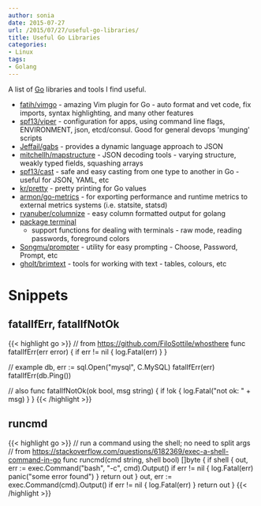 ```yaml
---
author: sonia
date: 2015-07-27
url: /2015/07/27/useful-go-libraries/
title: Useful Go Libraries
categories:
- Linux
tags:
- Golang
---
```


A list of [Go](https://golang.org/) libraries and tools I find useful.

<!--more-->

* [fatih/vimgo](https://github.com/fatih/vim-go) - amazing Vim plugin
  for Go - auto format and vet code, fix imports, syntax highlighting,
  and many other features
* [spf13/viper](https://github.com/spf13/viper) - configuration for
  apps, using command line flags, ENVIRONMENT, json, etcd/consul. Good for
  general devops 'munging' scripts
* [Jeffail/gabs](https://github.com/Jeffail/gabs) - provides a dynamic language
  approach to JSON
* [mitchellh/mapstructure](https://github.com/mitchellh/mapstructure) -
  JSON decoding tools - varying structure, weakly typed fields, squashing arrays
* [spf13/cast](https://github.com/spf13/cast) - safe and easy casting
  from one type to another in Go - useful for JSON, YAML, etc
* [kr/pretty](https://github.com/kr/pretty) - pretty printing for Go
  values
* [armon/go-metrics](http://github.com/armon/go-metrics) - for exporting
  performance and runtime metrics to external metrics systems (i.e.
  statsite, statsd)
* [ryanuber/columnize](http://github.com/ryanuber/columnize) - easy
  column formatted output for golang
* [package terminal](https://godoc.org/golang.org/x/crypto/ssh/terminal)
  - support functions for dealing with terminals - raw mode, reading
  passwords, foreground colors
* [Songmu/prompter](https://github.com/Songmu/prompter) - utility for
  easy prompting - Choose, Password, Prompt, etc
* [gholt/brimtext](https://github.com/gholt/brimtext) - tools for
  working with text - tables, colours, etc

# Snippets

## fatalIfErr, fatalIfNotOk

{{< highlight go >}}
// from https://github.com/FiloSottile/whosthere
func fatalIfErr(err error) {
  if err != nil {
    log.Fatal(err)
  }
}

// example
db, err := sql.Open("mysql", C.MySQL)
fatalIfErr(err)
fatalIfErr(db.Ping())

// also
func fatalIfNotOk(ok bool, msg string) {
    if !ok {
        log.Fatal("not ok: " + msg)
    }
}
{{< /highlight >}}

## runcmd

{{< highlight go >}}
// run a command using the shell; no need to split args
// from https://stackoverflow.com/questions/6182369/exec-a-shell-command-in-go
func runcmd(cmd string, shell bool) []byte {
    if shell {
        out, err := exec.Command("bash", "-c", cmd).Output()
        if err != nil {
            log.Fatal(err)
            panic("some error found")
        }
        return out
    }
    out, err := exec.Command(cmd).Output()
    if err != nil {
        log.Fatal(err)
    }
    return out
}
{{< /highlight >}}
